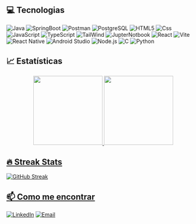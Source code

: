 ## 💻 Tecnologias
![Java](https://img.shields.io/badge/java-%23ED8B00.svg?style=for-the-badge&logo=openjdk&logoColor=white)
![SpringBoot](https://img.shields.io/badge/Spring%20Boot-6DB33F.svg?style=for-the-badge&logo=Spring-Boot&logoColor=white)
![Postman](https://img.shields.io/badge/Postman-FF6C37.svg?style=for-the-badge&logo=Postman&logoColor=white)
![PostgreSQL](https://img.shields.io/badge/PostgreSQL-4169E1.svg?style=for-the-badge&logo=PostgreSQL&logoColor=white)
![HTML5](https://img.shields.io/badge/html5-%23E34F26.svg?style=for-the-badge&logo=html5&logoColor=white)
![Css](https://img.shields.io/badge/CSS-663399.svg?style=for-the-badge&logo=CSS&logoColor=white)
![JavaScript](https://img.shields.io/badge/JavaScript-F7DF1E?style=for-the-badge&logo=javascript&logoColor=black)
![TypeScript](https://img.shields.io/badge/TypeScript-007ACC?style=for-the-badge&logo=typescript&logoColor=white)
![TailWind](https://img.shields.io/badge/Tailwind%20CSS-06B6D4.svg?style=for-the-badge&logo=Tailwind-CSS&logoColor=white)
![JupterNotbook](https://img.shields.io/badge/Jupyter-F37626.svg?style=for-the-badge&logo=Jupyter&logoColor=white)
![React](https://img.shields.io/badge/React-20232A?style=for-the-badge&logo=react&logoColor=61DAFB)
![Vite](https://img.shields.io/badge/Vite-646CFF.svg?style=for-the-badge&logo=Vite&logoColor=white)
![React Native](https://img.shields.io/badge/react_native-%2320232a.svg?style=for-the-badge&logo=react&logoColor=%2361DAFB)
![Android Studio](https://img.shields.io/badge/android%20studio-346ac1?style=for-the-badge&logo=android%20studio&logoColor=white)
![Node.js](https://img.shields.io/badge/Node.js-339933?style=for-the-badge&logo=nodedotjs&logoColor=white)
![C](https://img.shields.io/badge/c-%2300599C.svg?style=for-the-badge&logo=c&logoColor=white)
![Python](https://img.shields.io/badge/Python-3776AB?style=for-the-badge&logo=python&logoColor=white)

## 📈 Estatísticas

<div align="center">
  <a href="https://github.com/paulorsf29">
  <img height="180em" src="https://github-readme-stats.vercel.app/api?username=paulorsf29&show_icons=true&theme=dracula&include_all_commits=true&count_private=true"/>
  <img height="180em" src="https://github-readme-stats.vercel.app/api/top-langs/?username=paulorsf29&layout=compact&langs_count=7&theme=dracula"/>
</div>

## 🔥 Streak Stats
![GitHub Streak](https://github-readme-streak-stats.herokuapp.com/?user=paulorsf29&theme=dracula)

## 📫 Como me encontrar
[![LinkedIn](https://img.shields.io/badge/LinkedIn-0077B5?style=for-the-badge&logo=linkedin&logoColor=white)]([https://linkedin.com/in/seu-linkedin](https://www.linkedin.com/in/paulo-ricardo-fonseca-920037265/))
[![Email](https://img.shields.io/badge/Email-D14836?style=for-the-badge&logo=gmail&logoColor=white)](mailto:paulorsf229@gmail.com)
